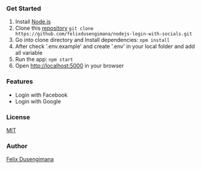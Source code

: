 ### Get Started

1. Install [Node.js](http://nodejs.org/)
2. Clone this [repository](https://github.com/felixdusengimana/nodejs-login-with-socials.git) `git clone https://github.com/felixdusengimana/nodejs-login-with-socials.git`
3. Go into clone directory and Install dependencies: `npm install`
4. After check '.env.example' and create '.env' in your local folder and add all variable
4. Run the app: `npm start`
5. Open [http://localhost:5000](http://localhost:5000) in your browser

### Features

- Login with Facebook
- Login with Google

### License

[MIT](LICENSE)

### Author

[Felix Dusengimana](feldux.com)
